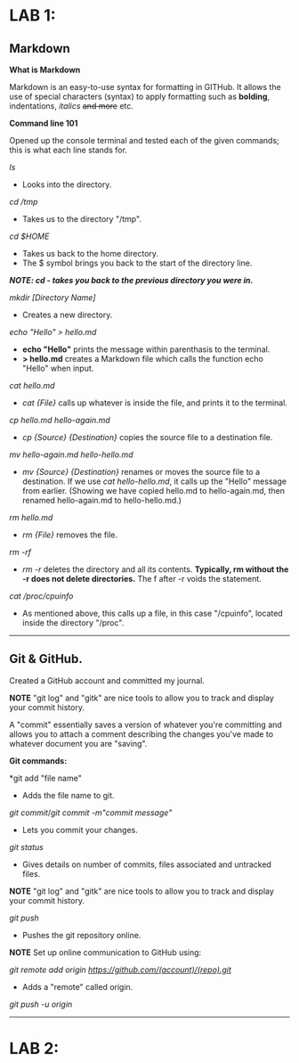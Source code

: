 # LAB 1:

## Markdown

**What is Markdown**

   Markdown is an easy-to-use syntax for formatting in GITHub. It allows the use of special characters (syntax) to apply formatting such as **bolding**, indentations, *italics* ~~and more~~ etc.

**Command line 101**

   Opened up the console terminal and tested each of the given commands; this is what each line stands for.

*ls*
* Looks into the directory.

*cd /tmp*
* Takes us to the directory "/tmp".

*cd $HOME*
* Takes us back to the home directory. 
* The $ symbol brings you back to the start of the directory line.

***NOTE: cd - takes you back to the previous directory you were in.***

*mkdir [Directory Name]*
* Creates a new directory.

*echo "Hello" > hello.md*
* **echo "Hello"** prints the message within parenthasis to the terminal.
* **> hello.md** creates a Markdown file which calls the function echo "Hello" when input.

*cat hello.md*
* *cat {File}* calls up whatever is inside the file, and prints it to the terminal. 

*cp hello.md hello-again.md*
* *cp {Source} {Destination}* copies the source file to a destination file.

*mv hello-again.md hello-hello.md*
* *mv {Source} {Destination}* renames or moves the source file to a destination. If we use *cat hello-hello.md*, it calls up the "Hello" message from earlier. (Showing we have copied hello.md to hello-again.md, then renamed hello-again.md to hello-hello.md.)

*rm hello.md*
* *rm {File}* removes the file.

*rm -rf*
* *rm -r* deletes the directory and all its contents. **Typically, rm without the -r does not delete directories.** The f after -r voids the statement.

*cat /proc/cpuinfo*
* As mentioned above, this calls up a file, in this case "/cpuinfo", located inside the directory "/proc".

---------------------------------------------
## Git & GitHub.

Created a GitHub account and committed my journal.

**NOTE** "git log" and "gitk" are nice tools to allow you to track and display your commit history.

A "commit" essentially saves a version of whatever you're committing and allows you to attach a comment describing the changes you've made to whatever document you are "saving". 

**Git commands:**

*git add "file name"
* Adds the file name to git.

*git commit*/*git commit -m"commit message"* 
* Lets you commit your changes.

*git status*
* Gives details on number of commits, files associated and untracked files.

**NOTE** "git log" and "gitk" are nice tools to allow you to track and display your commit history.

*git push*
* Pushes the git repository online.

**NOTE** Set up online communication to GitHub using:

*git remote add origin https://github.com/(account)/(repo).git* 
* Adds a "remote" called origin.

*git push -u origin*

---------------------------------------------
# LAB 2:


